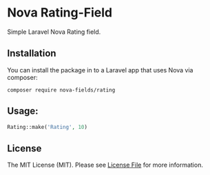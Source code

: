 # Nova Rating-Field
Simple Laravel Nova Rating field. 

## Installation

You can install the package in to a Laravel app that uses Nova via composer:
```
composer require nova-fields/rating
```

## Usage:
```php
Rating::make('Rating', 10)
```


## License

The MIT License (MIT). Please see [License File](LICENSE.md) for more information.